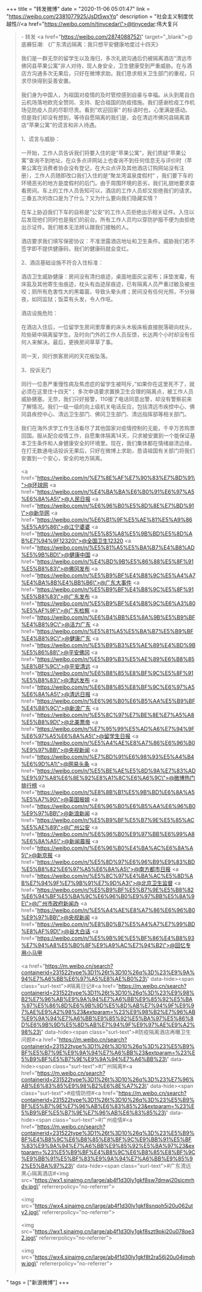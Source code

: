+++
title = "转发微博"
date = "2020-11-06 05:01:47"
link = "https://weibo.com/2381077925/JsDt5wxYq"
description = "社会主义制度优越性//<a href=\"https://weibo.com/n/tinycedar\">@tinycedar</a>:伟大复兴<br><blockquote> - 转发 <a href=\"https://weibo.com/2874088752\" target=\"_blank\">@底褲狂潮</a>: 《广东清远隔离：我只想平安健康地度过十四天》<br><br>我们是一群无奈的留学生以及海归，多次礼貌沟通后仍被隔离酒店“清远市佛冈县苹果公寓”非人对待，现人身安全，卫生健康受到严重威胁。在与酒店方沟通多次无果后，只好在微博求助。我们恳求相关卫生部门的重视，只求尽快得到妥善安置。<br><br>我们身为中国人，为祖国对疫情的及时管控感到自豪与幸福。从头到尾自白云机场落地欧完全赞同、支持、配合祖国的防疫措施。我们感谢检疫工作机场见防疫人员的尽职尽责。看到”欢迎回家“ 的标语时也，心里满是感动。但是我们却没有想到，等待自愿隔离的我们是，会在清远市佛冈县隔离酒店“苹果公寓”的谎言和非人待遇。<br><br>1、谎言与威胁：<br><br>一开始，工作人员告诉我们将要入住的是“苹果公寓”，我们质疑“苹果公寓”查询不到地址，在众多点评网站上也查询不到任何信息无与评价时（苹果公寓在消费者协会没有登记，在大众点评及其他酒店订购网站没有注册），工作人员随即改口我们入住的是“聚龙湾温泉度假村“ ，我们要下车的环境恶劣的地方是度假村的后门。由于周围环境的恶劣，我们礼貌地要求查看房间。车上的工作人员告知可以，酒店的工作人员却又拒绝我们的请求。三番五次的改口是为了什么？又为什么要向我们隐藏实情？<br><br>在车上胁迫我们下车的自称是”公安”的工作人员拒绝出示相关证件。入住以后发现他们同时也是我们的前台。所有工作人员均以穿防护服不便为由拒绝出示证件。我们根本无法辨认跟我们接触的人。<br><br>酒店要求我们填写保密协议：不准泄露酒店地址和卫生条件。威胁我们若不签字即不提供健康码，我们的健康码就会变红。<br><br>2、酒店基础设施不符合入住标准：<br><br>酒店卫生威胁健康：房间没有清扫痕迹，桌面地面灰尘密布；床垫发霉，有床虱及其他寄生虫痕迹，枕头有血迹尿痕迹，已有隔离人员严重过敏及被虫咬；厕所有危害性大的黑霉菌，导致头晕头疼；房间没有任何光照，不分昼夜，如同监狱；饭菜有头发，令人作呕。<br><br>酒店设施危险：<br><br>在酒店入住后，一位留学生房间里厚重的床头木板床板直接脱落砸向枕头，险些砸中隔离留学生。及时向门外的工作人员反馈，长达两个小时却没有任何人来解决。最后，更换房间草草了事。<br><br>同一天，同行旅客房间的天花板坠落。<br><br>3、投诉无门<br><br>同行一位患严重慢性病及焦虑症的留学生被呵斥，”如果你在这里死不了，就必须在这里住十四天“； 多次申请要求置换卫生合理的隔离点，被工作人员威胁搪塞。无奈，我们只好报警，110接了电话同意出警，却没有警察前来了解情况。我们一级一级的向上级机关电话反应，包括清远市疾控中心、佛冈县疾控中心、清远卫生部门、佛冈卫生部门、清远指挥部等相关部门。<br><br>我们在海外求学工作生活看尽了其他国家对疫情控制的无能，千辛万苦购票回国。服从配合疫情工作，自愿集体隔离14天，只求被安置到一个能保证基本卫生条件和人身健康安全的环境里。现在，我们集体都在情绪崩溃边缘，在打无数通电话投诉无果后，只好在微博上求助，恳请祖国有关部门将我们安置到一个安心，安全的地方隔离。<br><br><a href=\"https://weibo.com/n/%E7%8E%AF%E7%90%83%E7%BD%91\">@环球网</a> <a href=\"https://weibo.com/n/%E4%BA%BA%E6%B0%91%E6%97%A5%E6%8A%A5\">@人民日报</a> <a href=\"https://weibo.com/n/%E6%96%B0%E5%8D%8E%E7%BD%91\">@新华网</a> <a href=\"https://weibo.com/n/%E6%B1%9F%E5%AE%81%E5%A9%86%E5%A9%86\">@江宁婆婆</a> <a href=\"https://weibo.com/n/%E5%85%A8%E5%9B%BD%E5%8D%AB%E7%94%9F12320\">@全国卫生12320</a> <a href=\"https://weibo.com/n/%E5%81%A5%E5%BA%B7%E4%B8%AD%E5%9B%BD\">@健康中国</a> <a href=\"https://weibo.com/n/%E4%BD%9B%E5%86%88%E5%8F%91%E5%B8%83\">@佛冈发布</a> <a href=\"https://weibo.com/n/%E5%B9%BF%E4%B8%9C%E5%A4%A7%E4%BA%8B%E4%BB%B6\">@广东大事件</a> <a href=\"https://weibo.com/n/%E5%B9%BF%E4%B8%9C%E5%8F%91%E5%B8%83\">@广东发布</a> <a href=\"https://weibo.com/n/%E5%B9%BF%E4%B8%9C%E6%A3%80%E5%AF%9F\">@广东检察</a> <a href=\"https://weibo.com/n/%E6%B4%BB%E5%8A%9B%E5%B9%BF%E4%B8%9C\">@活力广东</a> <a href=\"https://weibo.com/n/%E5%81%A5%E5%BA%B7%E5%B9%BF%E4%B8%9C\">@健康广东</a> <a href=\"https://weibo.com/n/%E5%B9%B3%E5%AE%89%E4%BD%9B%E5%86%88\">@平安佛冈</a> <a href=\"https://weibo.com/n/%E5%B9%B3%E5%AE%89%E6%B8%85%E8%BF%9C\">@平安清远</a> <a href=\"https://weibo.com/n/%E6%B8%85%E8%BF%9C%E5%8F%91%E5%B8%83\">@清远发布</a> <a href=\"https://weibo.com/n/%E6%B8%85%E8%BF%9C%E6%97%A5%E6%8A%A5\">@清远日报</a> <a href=\"https://weibo.com/n/%E6%96%B0%E6%B5%AA%E5%B9%BF%E4%B8%9C\">@新浪广东</a> <a href=\"https://weibo.com/n/%E5%8C%97%E7%BE%8E%E7%A5%A8%E5%B8%9D\">@北美票帝</a> <a href=\"https://weibo.com/n/%E7%95%99%E5%AD%A6%E7%94%9F%E6%97%A5%E6%8A%A5\">@留学生日报</a> <a href=\"https://weibo.com/n/%E5%A4%AE%E8%A7%86%E6%96%B0%E9%97%BB\">@央视新闻</a> <a href=\"https://weibo.com/n/%E7%BD%91%E6%98%93%E5%A4%B4%E6%9D%A1\">@网易头条</a> <a href=\"https://weibo.com/n/%E5%BE%AE%E5%8D%9A%E7%83%AD%E9%97%A8%E6%8E%92%E8%A1%8C%E6%A6%9C\">@微博热门排行榜</a> <a href=\"https://weibo.com/n/%E8%8B%B1%E5%9B%BD%E6%8A%A5%E5%A7%90\">@英国报姐</a> <a href=\"https://weibo.com/n/%E6%96%B0%E6%B5%AA%E6%96%B0%E9%97%BB\">@新浪新闻</a> <a href=\"https://weibo.com/n/%E5%B9%BF%E5%B7%9E%E5%85%AC%E5%AE%89\">@广州公安</a> <a href=\"https://weibo.com/n/%E6%96%B0%E9%97%BB%E6%99%A8%E6%8A%A5\">@新闻晨报</a> <a href=\"https://weibo.com/n/%E6%96%B0%E4%BA%AC%E6%8A%A5\">@新京报</a> <a href=\"https://weibo.com/n/%E5%8D%97%E6%96%B9%E9%83%BD%E5%B8%82%E6%97%A5%E6%8A%A5\">@南方都市日报</a> <a href=\"https://weibo.com/n/%E5%8C%97%E4%BA%AC%E5%8D%AB%E7%94%9F%E7%9B%91%E7%9D%A3\">@北京卫生监督</a> <a href=\"https://weibo.com/n/%E5%B9%BF%E5%B7%9E%E5%B8%82%E6%94%BF%E5%BA%9C%E6%96%B0%E9%97%BB%E5%8A%9E\">@广州市政府新闻办</a> <a href=\"https://weibo.com/n/%E5%A4%AE%E8%A7%86%E6%96%B0%E9%97%BB\">@央视新闻</a> <a href=\"https://weibo.com/n/%E8%B0%B7%E5%A4%A7%E7%99%BD%E8%AF%9D\">@谷大白话</a> <a href=\"https://weibo.com/n/%E5%9B%9E%E5%BF%86%E4%B8%93%E7%94%A8%E5%B0%8F%E9%A9%AC%E7%94%B2\">@回忆专用小马甲</a><br><br><a href=\"https://m.weibo.cn/search?containerid=231522type%3D1%26t%3D10%26q%3D%23%E9%9A%94%E7%A6%BB%E6%97%A5%E8%AE%B0%23\" data-hide><span class=\"surl-text\">#隔离日记#</span></a><a href=\"https://m.weibo.cn/search?containerid=231522type%3D1%26t%3D10%26q%3D%23%E9%98%B2%E7%96%AB%E9%9A%94%E7%A6%BB%E9%85%92%E5%BA%97%E5%86%8D%E6%9B%9D%E5%8D%AB%E7%94%9F%E9%97%AE%E9%A2%98%23&extparam=%23%E9%98%B2%E7%96%AB%E9%9A%94%E7%A6%BB%E9%85%92%E5%BA%97%E5%86%8D%E6%9B%9D%E5%8D%AB%E7%94%9F%E9%97%AE%E9%A2%98%23\" data-hide><span class=\"surl-text\">#防疫隔离酒店再曝卫生问题#</span></a><a href=\"https://m.weibo.cn/search?containerid=231522type%3D1%26t%3D10%26q%3D%23%E5%B9%BF%E5%B7%9E%E9%9A%94%E7%A6%BB%23&extparam=%23%E5%B9%BF%E5%B7%9E%E9%9A%94%E7%A6%BB%23\" data-hide><span class=\"surl-text\">#广州隔离#</span></a><a href=\"https://m.weibo.cn/search?containerid=231522type%3D1%26t%3D10%26q%3D%23%E7%96%AB%E6%83%85%E9%98%B2%E6%8E%A7%23\" data-hide><span class=\"surl-text\">#疫情防控#</span></a><a href=\"https://m.weibo.cn/search?containerid=231522type%3D1%26t%3D10%26q%3D%23%E5%B9%BF%E5%B7%9E%E7%96%AB%E6%83%85%23&extparam=%23%E5%B9%BF%E5%B7%9E%E7%96%AB%E6%83%85%23\" data-hide><span class=\"surl-text\">#广州疫情#</span></a><a href=\"https://m.weibo.cn/search?containerid=231522type%3D1%26t%3D10%26q%3D%23%E5%B9%BF%E4%B8%9C%E6%B8%85%E8%BF%9C%E9%BB%91%E5%BF%83%E9%9A%94%E7%A6%BB%E9%85%92%E5%BA%97%23&extparam=%23%E5%B9%BF%E4%B8%9C%E6%B8%85%E8%BF%9C%E9%BB%91%E5%BF%83%E9%9A%94%E7%A6%BB%E9%85%92%E5%BA%97%23\" data-hide><span class=\"surl-text\">#广东清远黑心隔离酒店#</span></a><img src=\"https://wx1.sinaimg.cn/large/ab4f1d30ly1gkf8sw7dmwj20sicmrhdv.jpg\" referrerpolicy=\"no-referrer\"><br><br><img src=\"https://wx4.sinaimg.cn/large/ab4f1d30ly1gkf8snqoh5j20u062uty2.jpg\" referrerpolicy=\"no-referrer\"><br><br><img src=\"https://wx1.sinaimg.cn/large/ab4f1d30ly1gkf8szt9pkj20u078qe32.jpg\" referrerpolicy=\"no-referrer\"><br><br><img src=\"https://wx4.sinaimg.cn/large/ab4f1d30ly1gkf8t2ra56j20u04jmqhw.jpg\" referrerpolicy=\"no-referrer\"><br><br></blockquote>"
tags = ["新浪微博"]
+++
